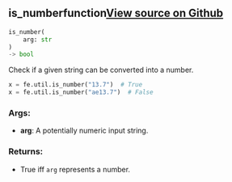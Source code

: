 ## is_number<span class="tag">function</span><a class="sourcelink" href=https://github.com/fastestimator/fastestimator/blob/r1.2/fastestimator/util/util.py/#L567-L585>View source on Github</a>
```python
is_number(
	arg: str
)
-> bool
```
Check if a given string can be converted into a number.

```python
x = fe.util.is_number("13.7")  # True
x = fe.util.is_number("ae13.7")  # False
```


<h3>Args:</h3>


* **arg**: A potentially numeric input string. 

<h3>Returns:</h3>

<ul class="return-block"><li>    True iff <code>arg</code> represents a number.</li></ul>

